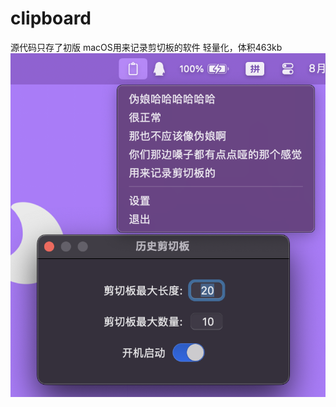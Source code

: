 # clipboard
源代码只存了初版
macOS用来记录剪切板的软件
轻量化，体积463kb
![image](https://github.com/XiaY-Summer/clipboard/blob/main/sc.png)
